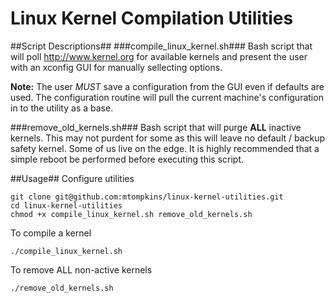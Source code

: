 # Linux Kernel Compilation Utilities
##Script Descriptions##
###compile_linux_kernel.sh###
Bash script that will poll http://www.kernel.org for available kernels and present the user with an xconfig GUI for manually sellecting options.

**Note:** The user *MUST* save a configuration from the GUI even if defaults are used. The configuration routine will pull the current machine's configuration in to the utility as a base.

###remove_old_kernels.sh###
Bash script that will purge **ALL** inactive kernels. This may not purdent for some as this will leave no default / backup safety kernel. Some of us live on the edge. It is highly recommended that a simple reboot be performed before executing this script.

##Usage##
Configure utilities

    git clone git@github.com:mtompkins/linux-kernel-utilities.git
    cd linux-kernel-utilities
    chmod +x compile_linux_kernel.sh remove_old_kernels.sh
    
To compile a kernel

    ./compile_linux_kernel.sh
    
To remove ALL non-active kernels

    ./remove_old_kernels.sh